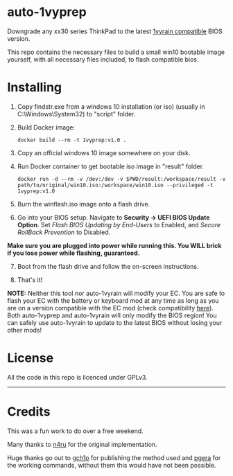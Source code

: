 # auto-1vyprep
                    
Downgrade any xx30 series ThinkPad to the latest [1vyrain compatible](https://github.com/gch1p/thinkpad-bios-software-flashing-guide#bios-versions) BIOS version.

This repo contains the necessary files to build a small win10 bootable image yourself, with all necessary files included, to flash compatible bios.

# Installing

1. Copy findstr.exe from a windows 10 installation (or iso) (usually in C:\Windows\System32) to "script" folder.

2. Build Docker image:
   ```console
   docker build --rm -t 1vyprep:v1.0 .
   ```
3. Copy an official windows 10 image somewhere on your disk.

4. Run Docker container to get bootable iso image in "result" folder.
   ```console
   docker run -d --rm -v /dev:/dev -v $PWD/result:/workspace/result -v path/to/original/win10.iso:/workspace/win10.iso --privileged -t 1vyprep:v1.0
   ```
5. Burn the winflash.iso image onto a flash drive.

6. Go into your BIOS setup. Navigate to **Security -> UEFI BIOS Update Option**. Set *Flash BIOS Updating by End-Users* to Enabled, and *Secure RollBack Prevention* to Disabled. 

**Make sure you are plugged into power while running this. You WILL brick if you lose power while flashing, guaranteed.**

7. Boot from the flash drive and follow the on-screen instructions.

8. That's it!

**NOTE:** Neither this tool nor auto-1vyrain will modify your EC. You are safe to flash your EC with the battery or keyboard mod at any time as long as you are on a version compatible with the EC mod (check compatibility [here](https://github.com/hamishcoleman/thinkpad-ec#compatibilty-warning)). Both auto-1vyprep and auto-1vyrain will only modify the BIOS region! You can safely use auto-1vyrain to update to the latest BIOS without losing your other mods! 

# License

All the code in this repo is licenced under GPLv3.

---

# Credits

This was a fun work to do over a free weekend.

Many thanks to [n4ru](https://1vyra.in/) for the original implementation.

Huge thanks go out to [gch1p](https://github.com/gch1p/thinkpad-bios-software-flashing-guide) for publishing the method used and [pgera](https://github.com/hamishcoleman/thinkpad-ec/issues/70#issuecomment-417903315) for the working commands, without them this would have not been possible.

